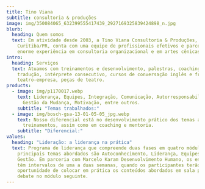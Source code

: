 ```yaml
---
title: Tino Viana
subtitle: consultoria & produções
image: img/350084065_632399555417439_2927169325839424898_n.jpg
blurb:
  heading: Quem somos
  text: Em atividade desde 2003, a Tino Viana Consultoria & Produções, sediada em
    Curitiba/PR, conta com uma equipe de profissionais efetivos e parceiros com
    enorme experiência em consultoria organizacional e em artes cênicas.
intro:
  heading: Serviços
  text: Atuamos com treinamentos e desenvolvimento, palestras, coaching, mentoria,
    tradução, intérprete consecutivo, cursos de conversação inglês e francês,
    teatro-empresa, peças de teatro.
products:
  - image: img/p1170017.webp
    text: Liderança, Equipes, Integração, Comunicação, Autorresponsabilização,
      Gestão da Mudança, Motivação, entre outros.
    subtitle: "Temas trabalhados:"
  - image: img/bosch-gsa-13-01-05-05_jpg.webp
    text: Nosso diferencial está no desenvolvimento prático dos temas abordados nos
      treinamentos, assim como em coaching e mentoria.
    subtitle: "Diferencial:"
values:
  heading: "Lideração: a liderança na prática"
  text: Programa de liderança que compreende duas fases em quatro módulos cada. Os
    principais temas abordados são Autoconhecimento, Liderança, Equipes e
    Gestão. Em parceria com Marcelo Karam Desenvolvimento Humano, os encontros
    têm intervalos de uma a duas semanas, quando os participantes terão
    oportunidade de colocar em prática os conteúdos abordados em sala para
    debate no módulo seguinte.
---
```

